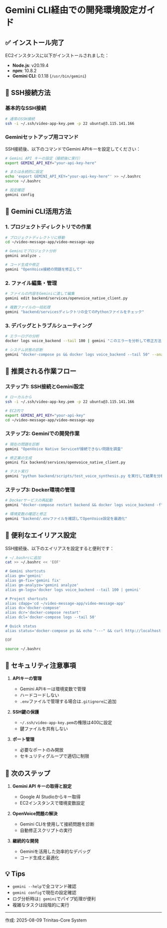 # Gemini CLI経由での開発環境設定ガイド

## ✅ インストール完了

EC2インスタンスに以下がインストールされました：
- **Node.js**: v20.19.4
- **npm**: 10.8.2
- **Gemini CLI**: 0.1.18 (`/usr/bin/gemini`)

## 📡 SSH接続方法

### 基本的なSSH接続

```bash
# 通常のSSH接続
ssh -i ~/.ssh/video-app-key.pem -p 22 ubuntu@3.115.141.166
```

### Geminiセットアップ用コマンド

SSH接続後、以下のコマンドでGemini APIキーを設定してください：

```bash
# Gemini API キーの設定（接続後に実行）
export GEMINI_API_KEY="your-api-key-here"

# または永続的に設定
echo 'export GEMINI_API_KEY="your-api-key-here"' >> ~/.bashrc
source ~/.bashrc

# 設定確認
gemini config
```

## 🚀 Gemini CLI活用方法

### 1. プロジェクトディレクトリでの作業

```bash
# プロジェクトディレクトリに移動
cd ~/video-message-app/video-message-app

# Geminiでプロジェクト分析
gemini analyze .

# コード生成や修正
gemini "OpenVoice接続の問題を修正して"
```

### 2. ファイル編集・管理

```bash
# ファイルの内容をGeminiに渡して編集
gemini edit backend/services/openvoice_native_client.py

# 複数ファイルの一括処理
gemini "backend/servicesディレクトリの全てのPythonファイルをチェック"
```

### 3. デバッグとトラブルシューティング

```bash
# エラーログの分析
docker logs voice_backend --tail 100 | gemini "このエラーを分析して修正方法を提案"

# システム状態の診断
gemini "docker-compose ps && docker logs voice_backend --tail 50" --analyze
```

## 🔧 推奨される作業フロー

### ステップ1: SSH接続とGemini設定

```bash
# ローカルから
ssh -i ~/.ssh/video-app-key.pem -p 22 ubuntu@3.115.141.166

# EC2内で
export GEMINI_API_KEY="your-api-key"
cd ~/video-message-app/video-message-app
```

### ステップ2: Geminiでの開発作業

```bash
# 現在の問題を診断
gemini "OpenVoice Native Serviceが接続できない問題を調査"

# 修正案の生成
gemini fix backend/services/openvoice_native_client.py

# テスト実行
gemini "python backend/scripts/test_voice_synthesis.py を実行して結果を分析"
```

### ステップ3: Docker環境の管理

```bash
# Dockerサービスの再起動
gemini "docker-compose restart backend && docker logs voice_backend -f"

# 環境変数の確認と修正
gemini "backend/.envファイルを確認してOpenVoice設定を最適化"
```

## 📝 便利なエイリアス設定

SSH接続後、以下のエイリアスを設定すると便利です：

```bash
# ~/.bashrcに追加
cat >> ~/.bashrc << 'EOF'

# Gemini shortcuts
alias gm='gemini'
alias gm-fix='gemini fix'
alias gm-analyze='gemini analyze'
alias gm-logs='docker logs voice_backend --tail 100 | gemini'

# Project shortcuts
alias cdapp='cd ~/video-message-app/video-message-app'
alias dc='docker-compose'
alias dcr='docker-compose restart'
alias dcl='docker-compose logs --tail 50'

# Quick status
alias status='docker-compose ps && echo "---" && curl http://localhost:55433/health'

EOF

source ~/.bashrc
```

## 🔐 セキュリティ注意事項

1. **APIキーの管理**
   - Gemini APIキーは環境変数で管理
   - ハードコードしない
   - `.env`ファイルで管理する場合は`.gitignore`に追加

2. **SSH鍵の保護**
   - `~/.ssh/video-app-key.pem`の権限は400に設定
   - 鍵ファイルを共有しない

3. **ポート管理**
   - 必要なポートのみ開放
   - セキュリティグループで適切に制限

## 🎯 次のステップ

1. **Gemini API キーの取得と設定**
   - Google AI Studioからキー取得
   - EC2インスタンスで環境変数設定

2. **OpenVoice問題の解決**
   - Gemini CLIを使用して接続問題を診断
   - 自動修正スクリプトの実行

3. **継続的な開発**
   - Geminiを活用した効率的なデバッグ
   - コード生成と最適化

## 💡 Tips

- `gemini --help`で全コマンド確認
- `gemini config`で現在の設定確認
- ログ分析時は`| gemini`でパイプ処理が便利
- 複雑なタスクは段階的に実行

---
作成: 2025-08-09
Trinitas-Core System